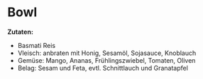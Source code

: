 # Bowl

**Zutaten:**

- Basmati Reis
- Vleisch: anbraten mit Honig, Sesamöl, Sojasauce, Knoblauch
- Gemüse: Mango, Ananas, Frühlingszwiebel, Tomaten, Oliven
- Belag: Sesam und Feta, evtl. Schnittlauch und Granatapfel
